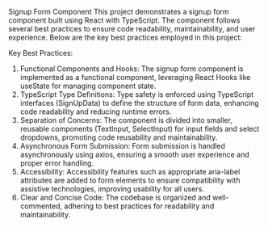 Signup Form Component
This project demonstrates a signup form component built using React with TypeScript. The component follows several best practices to ensure code readability, maintainability, and user experience. Below are the key best practices employed in this project:

Key Best Practices:
1. Functional Components and Hooks:
The signup form component is implemented as a functional component, leveraging React Hooks like useState for managing component state.
2. TypeScript Type Definitions:
Type safety is enforced using TypeScript interfaces (SignUpData) to define the structure of form data, enhancing code readability and reducing runtime errors.
3. Separation of Concerns:
The component is divided into smaller, reusable components (TextInput, SelectInput) for input fields and select dropdowns, promoting code reusability and maintainability.
4. Asynchronous Form Submission:
Form submission is handled asynchronously using axios, ensuring a smooth user experience and proper error handling.
5. Accessibility:
Accessibility features such as appropriate aria-label attributes are added to form elements to ensure compatibility with assistive technologies, improving usability for all users.
6. Clear and Concise Code:
The codebase is organized and well-commented, adhering to best practices for readability and maintainability.
